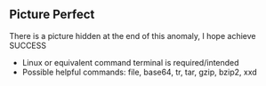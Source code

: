 Picture Perfect
---------------

There is a picture hidden at the end of this anomaly, I hope achieve SUCCESS

* Linux or equivalent command terminal is required/intended 
* Possible helpful commands: file, base64, tr, tar, gzip, bzip2, xxd
